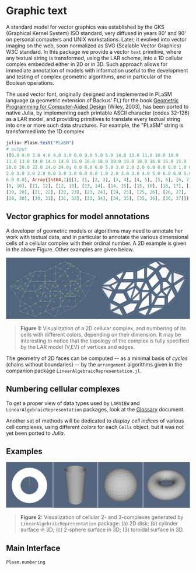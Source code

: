 # Graphic text

A standard model for vector graphics was established by the GKS (Graphical Kernel System) ISO standard, very diffused in years 80' and 90' on personal computers and UNIX workstations. Later, it evolved into vector imaging on the web, soon normalized as SVG (Scalable Vector Graphics) W3C standard. In this package we provide a vector `text`  primitive, where any textual string is transformed, using the LAR scheme, into a 1D cellular complex embedded either in 2D or in 3D. Such approach allows for immediate annotation of models with information useful to the development and testing of complex geometric algorithms, and in particular of the Boolean operations. 

The used vector font, originally designed and implemented in PLaSM language (a geometric extension of Backus' FL) for the book [Geometric Programming for Computer-Aided Design](https://onlinelibrary.wiley.com/doi/book/10.1002/0470013885) (Wiley, 2003), has been ported to native Julia, by implementing each printable ASCII character (codes 32-126)
as a LAR model, and providing primitives to translate every textual string into one or more such data structures. For example, the "PLaSM" string is transformed into the 1D complex 

```julia
julia> Plasm.text("PLaSM")
# output
([0.0 0.0 3.0 4.0 4.0 3.0 0.0 9.0 5.0 5.0 14.0 13.0 11.0 10.0 10.0 
11.0 13.0 14.0 14.0 14.0 15.0 16.0 18.0 19.0 19.0 18.0 16.0 15.0 15.0 16.0 18.0 19.0 
20.0 20.0 22.0 24.0 24.0; 0.0 6.0 6.0 5.0 3.0 2.0 2.0 0.0 0.0 6.0 1.0 0.0 0.0 1.0 
2.0 3.0 3.0 2.0 0.0 3.0 1.0 0.0 0.0 1.0 2.0 3.0 3.0 4.0 5.0 6.0 6.0 5.0 0.0 6.0 4.0 
6.0 0.0], Array{Int64,1}[[1, 2], [2, 3], [3, 4], [4, 5], [5, 6], [6, 7], [8, 9], 
[9, 10], [11, 12], [12, 13], [13, 14], [14, 15], [15, 16], [16, 17], [17, 18], [18, 11], 
[19, 20], [21, 22], [22, 23], [23, 24], [24, 25], [25, 26], [26, 27], [27, 28], [28, 29], 
[29, 30], [30, 31], [31, 32], [33, 34], [34, 35], [35, 36], [36, 37]])
```


## Vector graphics for model annotations

A developer of geometric models or algorithms may need to annotate her work with textual data, and in particular to annotate the various dimensional cells of a cellular complex with their ordinal number. A 2D example is given in the above Figure. Other examples are given below.

![](./images/numbering-1.png)
> **Figure 1:** Visualization of a 2D cellular complex, and numbering of its cells with different colors, depending on their dimension. It may be interesting to notice that the topology of the complex is fully specified by the LAR model (V,EV) of vertices and edges.

The geometry of 2D faces can be computed -- as a minimal basis of *cycles* (chains without boundaries) -- by the `arrangement` algorithms given in the companion package `LinearAlgebraicRepresentation.jl`.


## Numbering cellular complexes

To get a proper view of data types used by `LARVIEW` and `LinearAlgebraicRepresentation` packages, look at the
[Glossary](glossary.md) document.



Another set of methods will be dedicated to *display cell indices* of various cell complexes, using different *colors* for each `Cells` object, but it was not yet been ported to *Julia*.


## Examples


![](./images/mappings-2.png)
> **Figure 2:** Visualization of cellular 2- and 3-complexes generated by 
`LinearAlgebraicRepresentation` package: (a) 2D disk; (b) cylinder surface in 3D; (c) 2-sphere surface in 3D; (3) toroidal surface in 3D.


## Main Interface

```@docs
Plasm.numbering
```
